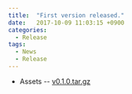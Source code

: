 ```yaml
---
title:  "First version released."
date:   2017-10-09 11:03:15 +0900
categories:
  - Release
tags:
  - News
  - Release
---
```


- Assets -- [v0.1.0.tar.gz](https://github.com/open5gs/open5gs/archive/v0.1.0.tar.gz)
